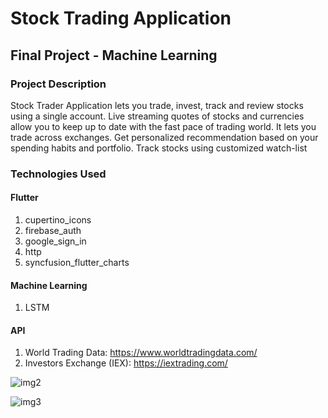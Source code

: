 # Stock Trading Application <br/>
 ## Final Project - Machine Learning <br/>

### Project Description
Stock Trader Application lets you trade, invest, track and review stocks using a single account. 
Live streaming quotes of stocks and currencies allow you to keep up to date with the fast 
pace of trading world. It lets you trade across exchanges. Get personalized recommendation 
based on your spending habits and portfolio. Track stocks using customized watch-list 

### Technologies Used
#### Flutter
1. cupertino_icons
2. firebase_auth
3. google_sign_in
4. http
5. syncfusion_flutter_charts

#### Machine Learning
1. LSTM

#### API
1. World Trading Data: https://www.worldtradingdata.com/
2. Investors Exchange (IEX): https://iextrading.com/


![img2](https://user-images.githubusercontent.com/91787690/213875872-3b054c4c-e6c3-4934-b9a4-b6b1498f3f72.jpg)


![img3](https://user-images.githubusercontent.com/91787690/213875892-afee1392-c12a-48ce-9523-ba8aa06f23c5.jpg)




